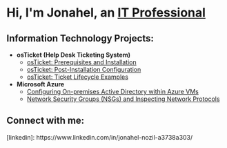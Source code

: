 <h1>Hi, I'm Jonahel, an <a href="https://linkedin.com/in/Jonahel">IT Professional</a></h1>

<h2> Information Technology Projects:</h2>

- <b>osTicket (Help Desk Ticketing System)</b>
  - [osTicket: Prerequisites and Installation](https://github.com/Jonaheln/osticket-prereqs)
  - [osTicket: Post-Installation Configuration](https://github.com/Jonaheln/post-install-config)
  - [osTicket: Ticket Lifecycle Examples](https://github.com/Jonaheln/ticket-lifecycle)
- <b>Microsoft Azure</b>
  - [Configuring On-premises Active Directory within Azure VMs](https://github.com/Jonaheln/configure-ad)
  - [Network Security Groups (NSGs) and Inspecting Network Protocols](https://github.com/Jonaheln/azure-network-protocols)

<h2> Connect with me:</h2>
[linkedin]: https://www.linkedin.com/in/jonahel-nozil-a3738a303/
